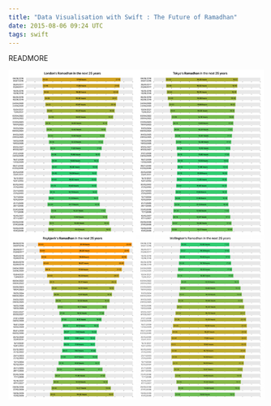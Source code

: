 ```yaml
---
title: "Data Visualisation with Swift : The Future of Ramadhan"
date: 2015-08-06 09:24 UTC
tags: swift
---
```


READMORE

![Ramadhan around the world](blog/2015-08-06-future-of-ramadhan/ramadhans.png)

